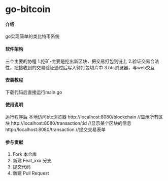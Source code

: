# go-bitcoin

#### 介绍
go实现简单的类比特币系统

#### 软件架构
三个主要的协程
1.挖矿-主要是挖出新区块，把交易打包到链上
2.验证交易合法性，把接收到的交易验证通过后写入待打包切片中
3.btc浏览器，与web交互

#### 安装教程
下载代码后直接运行main.go

#### 使用说明
运行程序后
本地访问btc浏览器
http://localhost:8080/blockchain //显示所有区块
http://localhost:8080/transaction/:id //显示某个区块的信息
http://localhost:8080/transaction //提交交易表单

#### 参与贡献

1.  Fork 本仓库
2.  新建 Feat_xxx 分支
3.  提交代码
4.  新建 Pull Request
